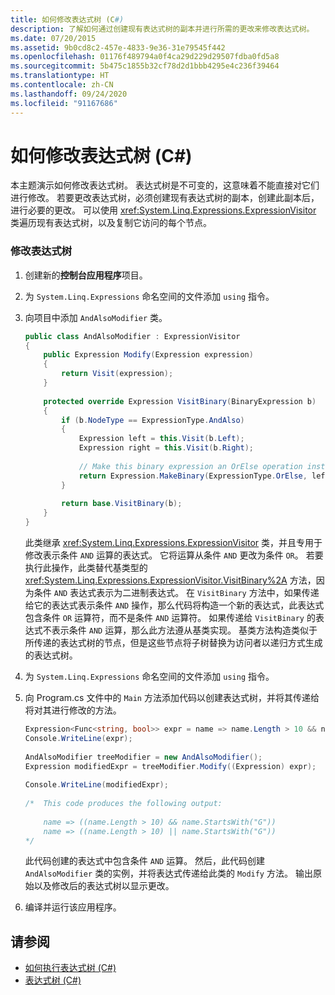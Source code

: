 ```yaml
---
title: 如何修改表达式树 (C#)
description: 了解如何通过创建现有表达式树的副本并进行所需的更改来修改表达式树。
ms.date: 07/20/2015
ms.assetid: 9b0cd8c2-457e-4833-9e36-31e79545f442
ms.openlocfilehash: 01176f489794a0f4ca29d229d29507fdba0fd5a8
ms.sourcegitcommit: 5b475c1855b32cf78d2d1bbb4295e4c236f39464
ms.translationtype: HT
ms.contentlocale: zh-CN
ms.lasthandoff: 09/24/2020
ms.locfileid: "91167686"
---
```

# <a name="how-to-modify-expression-trees-c"></a>如何修改表达式树 (C#)

本主题演示如何修改表达式树。 表达式树是不可变的，这意味着不能直接对它们进行修改。 若要更改表达式树，必须创建现有表达式树的副本，创建此副本后，进行必要的更改。 可以使用 <xref:System.Linq.Expressions.ExpressionVisitor> 类遍历现有表达式树，以及复制它访问的每个节点。  
  
### <a name="to-modify-an-expression-tree"></a>修改表达式树  
  
1. 创建新的**控制台应用程序**项目。  
  
2. 为 `System.Linq.Expressions` 命名空间的文件添加 `using` 指令。  
  
3. 向项目中添加 `AndAlsoModifier` 类。  
  
    ```csharp  
    public class AndAlsoModifier : ExpressionVisitor  
    {  
        public Expression Modify(Expression expression)  
        {  
            return Visit(expression);  
        }  
  
        protected override Expression VisitBinary(BinaryExpression b)  
        {  
            if (b.NodeType == ExpressionType.AndAlso)  
            {  
                Expression left = this.Visit(b.Left);  
                Expression right = this.Visit(b.Right);  
  
                // Make this binary expression an OrElse operation instead of an AndAlso operation.  
                return Expression.MakeBinary(ExpressionType.OrElse, left, right, b.IsLiftedToNull, b.Method);  
            }  
  
            return base.VisitBinary(b);  
        }  
    }  
    ```  
  
     此类继承 <xref:System.Linq.Expressions.ExpressionVisitor> 类，并且专用于修改表示条件 `AND` 运算的表达式。 它将运算从条件 `AND` 更改为条件 `OR`。 若要执行此操作，此类替代基类型的 <xref:System.Linq.Expressions.ExpressionVisitor.VisitBinary%2A> 方法，因为条件 `AND` 表达式表示为二进制表达式。 在 `VisitBinary` 方法中，如果传递给它的表达式表示条件 `AND` 操作，那么代码将构造一个新的表达式，此表达式包含条件 `OR` 运算符，而不是条件 `AND` 运算符。 如果传递给 `VisitBinary` 的表达式不表示条件 `AND` 运算，那么此方法遵从基类实现。 基类方法构造类似于所传递的表达式树的节点，但是这些节点将子树替换为访问者以递归方式生成的表达式树。  
  
4. 为 `System.Linq.Expressions` 命名空间的文件添加 `using` 指令。  
  
5. 向 Program.cs 文件中的 `Main` 方法添加代码以创建表达式树，并将其传递给将对其进行修改的方法。  
  
    ```csharp  
    Expression<Func<string, bool>> expr = name => name.Length > 10 && name.StartsWith("G");  
    Console.WriteLine(expr);  
  
    AndAlsoModifier treeModifier = new AndAlsoModifier();  
    Expression modifiedExpr = treeModifier.Modify((Expression) expr);  
  
    Console.WriteLine(modifiedExpr);  
  
    /*  This code produces the following output:  
  
        name => ((name.Length > 10) && name.StartsWith("G"))  
        name => ((name.Length > 10) || name.StartsWith("G"))  
    */  
    ```  
  
     此代码创建的表达式中包含条件 `AND` 运算。 然后，此代码创建 `AndAlsoModifier` 类的实例，并将表达式传递给此类的 `Modify` 方法。 输出原始以及修改后的表达式树以显示更改。  
  
6. 编译并运行该应用程序。  
  
## <a name="see-also"></a>请参阅

- [如何执行表达式树 (C#)](./how-to-execute-expression-trees.md)
- [表达式树 (C#)](./index.md)
